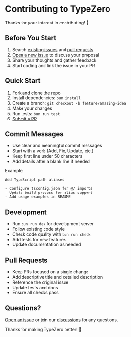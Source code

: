 # Contributing to TypeZero

Thanks for your interest in contributing! 🎉

## Before You Start

1. Search [existing issues](https://github.com/mislam/typezero/issues) and
   [pull requests](https://github.com/mislam/typezero/pulls)
2. [Open a new issue](https://github.com/mislam/typezero/issues/new/choose) to
   discuss your proposal
3. Share your thoughts and gather feedback
4. Start coding and link the issue in your PR

## Quick Start

1. Fork and clone the repo
2. Install dependencies: `bun install`
3. Create a branch: `git checkout -b feature/amazing-idea`
4. Make your changes
5. Run tests: `bun run test`
6. [Submit a PR](https://github.com/mislam/typezero/compare)

## Commit Messages

- Use clear and meaningful commit messages
- Start with a verb (Add, Fix, Update, etc.)
- Keep first line under 50 characters
- Add details after a blank line if needed

Example:

```
Add TypeScript path aliases

- Configure tsconfig.json for @/ imports
- Update build process for alias support
- Add usage examples in README
```

## Development

- Run `bun run dev` for development server
- Follow existing code style
- Check code quality with `bun run check`
- Add tests for new features
- Update documentation as needed

## Pull Requests

- Keep PRs focused on a single change
- Add descriptive title and detailed description
- Reference the original issue
- Update tests and docs
- Ensure all checks pass

## Questions?

[Open an issue](https://github.com/mislam/typezero/issues/new/choose) or join
our [discussions](https://github.com/mislam/typezero/discussions) for any
questions.

Thanks for making TypeZero better! 🚀
